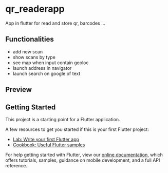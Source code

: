 # qr_readerapp

App in flutter for read and store qr, barcodes ...

## Functionalities

- add new scan
- show scans by type
- see map when input contain geoloc
- launch address in navigator 
- launch search on google of text

## Preview

## Getting Started

This project is a starting point for a Flutter application.

A few resources to get you started if this is your first Flutter project:

- [Lab: Write your first Flutter app](https://flutter.dev/docs/get-started/codelab)
- [Cookbook: Useful Flutter samples](https://flutter.dev/docs/cookbook)

For help getting started with Flutter, view our
[online documentation](https://flutter.dev/docs), which offers tutorials,
samples, guidance on mobile development, and a full API reference.
